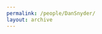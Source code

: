 ```yaml
---
permalink: /people/DanSnyder/
layout: archive
---
```


<html>
<head>
<title>About Dan Snyder</title> 
</head>
</html>
